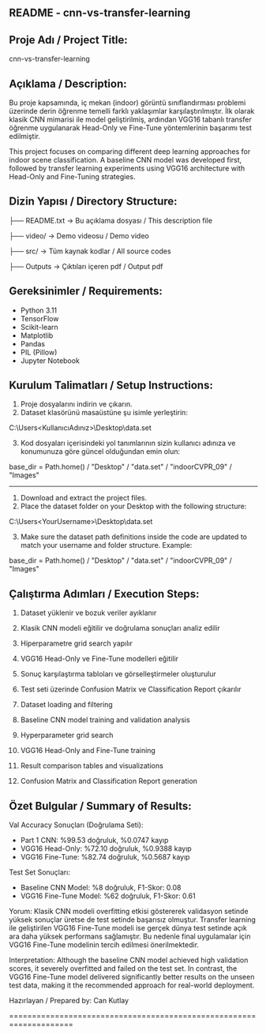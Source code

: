 README - cnn-vs-transfer-learning
---------------------------------------------------------------

Proje Adı / Project Title:
---------------------------------
cnn-vs-transfer-learning

Açıklama / Description:
---------------------------------
Bu proje kapsamında, iç mekan (indoor) görüntü sınıflandırması problemi üzerinde derin öğrenme temelli farklı yaklaşımlar karşılaştırılmıştır. İlk olarak klasik CNN mimarisi ile model geliştirilmiş, ardından VGG16 tabanlı transfer öğrenme uygulanarak Head-Only ve Fine-Tune yöntemlerinin başarımı test edilmiştir.

This project focuses on comparing different deep learning approaches for indoor scene classification. A baseline CNN model was developed first, followed by transfer learning experiments using VGG16 architecture with Head-Only and Fine-Tuning strategies.

Dizin Yapısı / Directory Structure:
---------------------------------
├── README.txt               → Bu açıklama dosyası / This description file

├── video/                   → Demo videosu / Demo video

├── src/                     → Tüm kaynak kodlar / All source codes

├── Outputs						  → Çıktıları içeren pdf / Output  pdf

Gereksinimler / Requirements:
---------------------------------
- Python 3.11
- TensorFlow
- Scikit-learn
- Matplotlib
- Pandas
- PIL (Pillow)
- Jupyter Notebook

Kurulum Talimatları / Setup Instructions:
---------------------------------
1. Proje dosyalarını indirin ve çıkarın.
2. Dataset klasörünü masaüstüne şu isimle yerleştirin:

C:\Users<KullanıcıAdınız>\Desktop\data.set


3. Kod dosyaları içerisindeki yol tanımlarının sizin kullanıcı adınıza ve konumunuza göre güncel olduğundan emin olun:

base_dir = Path.home() / "Desktop" / "data.set" / "indoorCVPR_09" / "Images"

---------------------------------
1. Download and extract the project files.
2. Place the dataset folder on your Desktop with the following structure:

C:\Users\<YourUsername>\Desktop\data.set

3. Make sure the dataset path definitions inside the code are updated to match your username and folder structure. Example:

base_dir = Path.home() / "Desktop" / "data.set" / "indoorCVPR_09" / "Images"

Çalıştırma Adımları / Execution Steps:
---------------------------------
1. Dataset yüklenir ve bozuk veriler ayıklanır
2. Klasik CNN modeli eğitilir ve doğrulama sonuçları analiz edilir
3. Hiperparametre grid search yapılır
4. VGG16 Head-Only ve Fine-Tune modelleri eğitilir
5. Sonuç karşılaştırma tabloları ve görselleştirmeler oluşturulur
6. Test seti üzerinde Confusion Matrix ve Classification Report çıkarılır

1. Dataset loading and filtering
2. Baseline CNN model training and validation analysis
3. Hyperparameter grid search
4. VGG16 Head-Only and Fine-Tune training
5. Result comparison tables and visualizations
6. Confusion Matrix and Classification Report generation

Özet Bulgular / Summary of Results:
---------------------------------
Val Accuracy Sonuçları (Doğrulama Seti):
- Part 1 CNN: %99.53 doğruluk, %0.0747 kayıp
- VGG16 Head-Only: %72.10 doğruluk, %0.9388 kayıp
- VGG16 Fine-Tune: %82.74 doğruluk, %0.5687 kayıp

Test Set Sonuçları:
- Baseline CNN Model: %8 doğruluk, F1-Skor: 0.08
- VGG16 Fine-Tune Model: %62 doğruluk, F1-Skor: 0.61

Yorum:
Klasik CNN modeli overfitting etkisi göstererek validasyon setinde yüksek sonuçlar üretse de test setinde başarısız olmuştur. Transfer learning ile geliştirilen VGG16 Fine-Tune modeli ise gerçek dünya test setinde açık ara daha yüksek performans sağlamıştır. Bu nedenle final uygulamalar için VGG16 Fine-Tune modelinin tercih edilmesi önerilmektedir.

Interpretation:
Although the baseline CNN model achieved high validation scores, it severely overfitted and failed on the test set. In contrast, the VGG16 Fine-Tune model delivered significantly better results on the unseen test data, making it the recommended approach for real-world deployment.

Hazırlayan / Prepared by:
Can Kutlay


====================================================================

